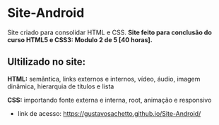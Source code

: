 # Site-Android
Site criado para consolidar HTML e CSS. __Site feito para conclusão do curso HTML5 e CSS3: Modulo 2 de 5 [40 horas].__

## Ultilizado no site:

__HTML:__ semântica, links externos e internos, vídeo, áudio, imagem dinâmica, hierarquia de títulos e lista 

__CSS:__ importando fonte externa e interna, root, animação e responsivo

* link de acesso: https://gustavosachetto.github.io/Site-Android/
